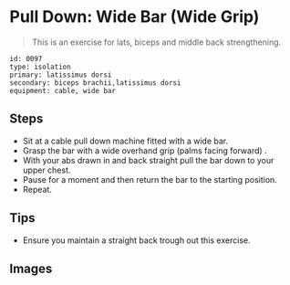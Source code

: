 # Pull Down: Wide Bar (Wide Grip)
> This is an exercise for lats, biceps and middle back strengthening.

``` 
id: 0097 
type: isolation 
primary: latissimus dorsi 
secondary: biceps brachii,latissimus dorsi 
equipment: cable, wide bar 
``` 

## Steps

 - Sit at a cable pull down machine fitted with a wide bar.
 - Grasp the bar with a wide overhand grip (palms facing forward) .
 - With your abs drawn in and back straight pull the bar down to your upper chest.
 - Pause for a moment and then return the bar to the starting position.
 - Repeat.

## Tips

 - Ensure you maintain a straight back trough out this exercise.

## Images

